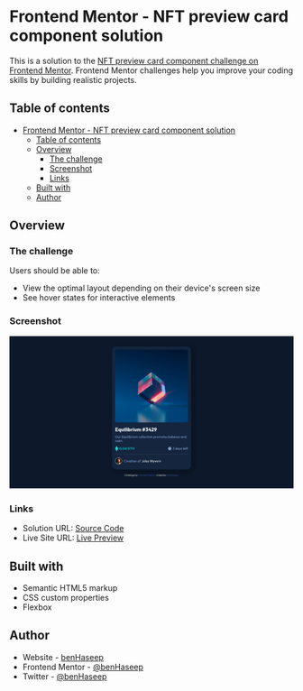 # Frontend Mentor - NFT preview card component solution

This is a solution to the [NFT preview card component challenge on Frontend Mentor](https://www.frontendmentor.io/challenges/nft-preview-card-component-SbdUL_w0U). Frontend Mentor challenges help you improve your coding skills by building realistic projects. 

## Table of contents

- [Frontend Mentor - NFT preview card component solution](#frontend-mentor---nft-preview-card-component-solution)
  - [Table of contents](#table-of-contents)
  - [Overview](#overview)
    - [The challenge](#the-challenge)
    - [Screenshot](#screenshot)
    - [Links](#links)
  - [Built with](#built-with)
  - [Author](#author)

## Overview

### The challenge

Users should be able to:

- View the optimal layout depending on their device's screen size
- See hover states for interactive elements

### Screenshot

![](./screenshot.png)

### Links

- Solution URL: [Source Code](https://github.com/benHaseep/nft-preview-card-component)
- Live Site URL: [Live Preview](https://benHaseep.github.io/nft-preview-card-component)

## Built with

- Semantic HTML5 markup
- CSS custom properties
- Flexbox

## Author

- Website - [benHaseep](https://benHaseep.github.io)
- Frontend Mentor - [@benHaseep](https://www.frontendmentor.io/profile/benHaseep)
- Twitter - [@benHaseep](https://www.twitter.com/benHaseep)
